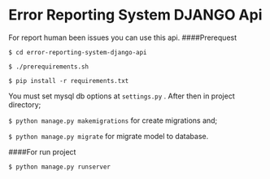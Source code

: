 Error Reporting System DJANGO Api
=============
For report human been issues you can use this api.
####Prerequest

`$ cd error-reporting-system-django-api`

`$ ./prerequirements.sh`

`$ pip install -r requirements.txt`

You must set mysql db options at `settings.py` . After then in project directory;

`$ python manage.py makemigrations` for create migrations and;

`$ python manage.py migrate` for migrate model to database.

####For run project 

`$ python manage.py runserver`